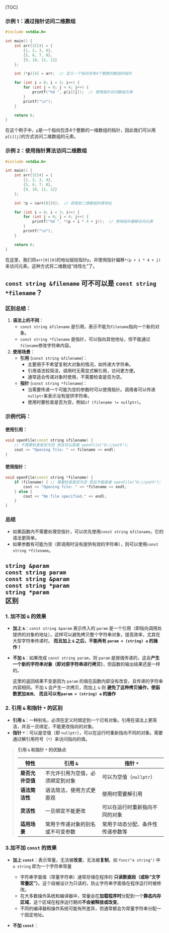 [TOC]
### 示例 1：通过指针访问二维数组

```c
#include <stdio.h>

int main() {
    int arr[3][4] = {
        {1, 2, 3, 4},
        {5, 6, 7, 8},
        {9, 10, 11, 12}
    };

    int (*p)[4] = arr;  // 定义一个指向含有4个整数的数组的指针

    for (int i = 0; i < 3; i++) {
        for (int j = 0; j < 4; j++) {
            printf("%d ", p[i][j]);  // 使用指针访问数组元素
        }
        printf("\n");
    }

    return 0;
}
```

在这个例子中，`p`是一个指向包含4个整数的一维数组的指针，因此我们可以用`p[i][j]`的方式访问二维数组的元素。

### 示例 2：使用指针算法访问二维数组

```c
#include <stdio.h>

int main() {
    int arr[3][4] = {
        {1, 2, 3, 4},
        {5, 6, 7, 8},
        {9, 10, 11, 12}
    };

    int *p = &arr[0][0];  // 获取到二维数组的首地址

    for (int i = 0; i < 3; i++) {
        for (int j = 0; j < 4; j++) {
            printf("%d ", *(p + i * 4 + j));  // 使用指针偏移访问元素
        }
        printf("\n");
    }

    return 0;
}
```

在这里，我们将`arr[0][0]`的地址赋给指针`p`，并使用指针偏移`*(p + i * 4 + j)`来访问元素。这种方式将二维数组“线性化”了。



## `const string &filename` 可不可以是 `const string *filename`？
### 区别总结：

1. **语法上的不同**：
   - `const string &filename` 是引用，表示不能为`filename`指向一个新的对象。
   - `const string *filename` 是指针，可以指向其他地址，但不能通过`filename`修改字符串内容。
2. **使用场景**：
   - **引用** (`const string &filename`)：
     - 主要用于不希望复制大对象的情况，如传递大字符串。
     - 引用语法较简洁，调用时无需显式解引用，访问更方便。
     - 通常适合传递对象时使用，不需要检查是否为空。
   - **指针** (`const string *filename`)：
     - 当需要传递一个可能为空的参数时可以使用指针。调用者可以传递`nullptr`来表示没有提供字符串。
     - 使用时要检查是否为空，例如`if (filename != nullptr)`。

### 示例代码：

#### 使用引用：

```c++
void openFile(const string &filename) {
    // 不需要检查是否为空 而且可以直接 openFile("D://path");
    cout << "Opening file: " << filename << endl;
}
```

#### 使用指针：

```c++
void openFile(const string *filename) {
    if (filename) { // 需要检查是否为空 而且不能直接 openFile("D://path");
        cout << "Opening file: " << *filename << endl;
    } else {
        cout << "No file specified." << endl;
    }
}
```

### 总结

- 如果函数内不需要处理空指针，可以优先使用`const string &filename`，它的语法更简单。
- 如果参数有可能为空（即调用时没有提供有效的字符串），则可以使用`const string *filename`。



## `string &param`<br> `const string param`<br> `const string &param` <br>`const string *param`<br> `string *param`<br>区别

### 1. 加不加 `&` 的效果

- **加上 `&`**：`const string &param` 表示传入的 `param` 是一个引用（即指向调用处提供的对象的地址）。这样可以避免拷贝整个字符串对象，提高效率，尤其在大型字符串传递时。
**而且加上 `&` 之后，不能再有 `param = (string) a` 的操作！**

  

- **不加 `&`**：如果改成 `const string param`，则 `param` 是按值传递的，这会**产生一个新的字符串对象（即对原字符串进行拷贝）**，但函数的输出结果还是一样的。

  这里的返回结果不变是因为 `param` 的值在函数内部没有改变，且传递的字符串内容相同。不加 `&` 会产生一次拷贝，而加上 `&` 则 **避免了这种拷贝操作，使函数更加`高效`**。
  **而且可以有`param = (string) a` 的操作**

  

### 2. 引用 `&` 和指针 `*` 的区别

- **引用 `&`**：一种别名，必须在定义时绑定到一个已有对象。引用在语法上更简洁，并且一旦绑定，不能更改指向的对象。
- **指针 `*`**：可以是空值（即 `nullptr`），可以在运行时重新指向不同的对象。需要通过解引用符号（`*`）来访问指向的值。

>**引用 `&` 和指针 `*` 的优缺点**
>
>| 特性             | 引用 `&`                         | 指针 `*`                        |
>| ---------------- | -------------------------------- | -------------------------------- |
>| **是否允许空值** | 不允许引用为空值，必须绑定到对象 | 可以为空值（`nullptr`）          |
>| **语法简洁性**   | 语法简洁，使用方式更直观         | 使用时需要解引用                 |
>| **灵活性**       | 一旦绑定不能更改                 | 可以在运行时重新指向不同的对象   |
>| **适用场景**     | 常用于传递对象的别名或不可变参数 | 常用于动态分配、条件性传递参数等 |

### 3.加不加 `const` 的效果

- **加上 `const`**：表示常量，无法被**改变**，无法被**复制**，如 `func("a string")` 中 `a string` 即为一个字符串常量
  - 字符串字面值（常量字符串）通常存储在程序的 **只读数据段（或称“文字常量区”）**。这个段被设计为只读的，防止字符串字面值在程序运行时被修改。
  - 在大多数操作系统和编译器中，常量会在**加载程序时**分配到一个**静态内存区域**，这个区域在程序运行期间**不会被释放或改变**。
  - 不同的编译器和操作系统可能有所差异，但通常都会为常量字符串分配一个固定地址。

- **不加 `const`**：
